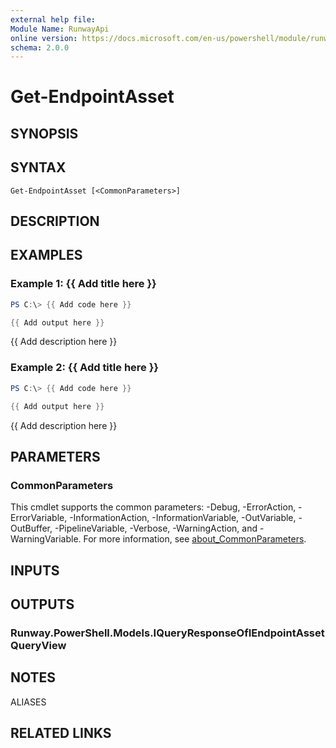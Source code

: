 ```yaml
---
external help file:
Module Name: RunwayApi
online version: https://docs.microsoft.com/en-us/powershell/module/runwayapi/get-endpointasset
schema: 2.0.0
---
```


# Get-EndpointAsset

## SYNOPSIS


## SYNTAX

```
Get-EndpointAsset [<CommonParameters>]
```

## DESCRIPTION


## EXAMPLES

### Example 1: {{ Add title here }}
```powershell
PS C:\> {{ Add code here }}

{{ Add output here }}
```

{{ Add description here }}

### Example 2: {{ Add title here }}
```powershell
PS C:\> {{ Add code here }}

{{ Add output here }}
```

{{ Add description here }}

## PARAMETERS

### CommonParameters
This cmdlet supports the common parameters: -Debug, -ErrorAction, -ErrorVariable, -InformationAction, -InformationVariable, -OutVariable, -OutBuffer, -PipelineVariable, -Verbose, -WarningAction, and -WarningVariable. For more information, see [about_CommonParameters](http://go.microsoft.com/fwlink/?LinkID=113216).

## INPUTS

## OUTPUTS

### Runway.PowerShell.Models.IQueryResponseOfIEndpointAssetQueryView

## NOTES

ALIASES

## RELATED LINKS

